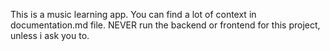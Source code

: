 This is a music learning app. You can find a lot of context in documentation.md file. 
NEVER run the backend or frontend for this project, unless i ask you to.